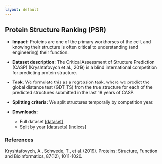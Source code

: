 ```yaml
---
layout: default
---
```


## Protein Structure Ranking (PSR)
  - **Impact:** Proteins are one of the primary workhorses of the cell, and knowing their structure is often critical to understanding (and engineering) their function.
  - **Dataset description:** The Critical Assessment of Structure Prediction (CASP) (Kryshtafovych et al., 2019) is a blind international competition for predicting protein structure.
  - **Task:** We formulate this as a regression task, where we predict the global distance test (GDT_TS) from the true structure for each of the predicted structures submitted in the last 18 years of CASP.
  - **Splitting criteria:** We split structures temporally by competition year.
  - **Downloads:**

    - Full dataset [[dataset]](https://drive.google.com/uc?export=download&id=1IjcycmoXvxOSMppnbiLDiFauWVZlR6px)
    - Split by year
      [[datasets]](https://drive.google.com/uc?export=download&id=1lMVXf5Mmg6Oczq5iOBz7xyz5vGJB3CmG)
      [[indices]](https://drive.google.com/uc?export=download&id=1brrSmzPSuz_6WPSQEO6UUKE-a3OtyMVq)

### References

Kryshtafovych, A., Schwede, T., et al. (2019). Proteins: Structure, Function and Bioinformatics, 87(12), 1011-1020.
